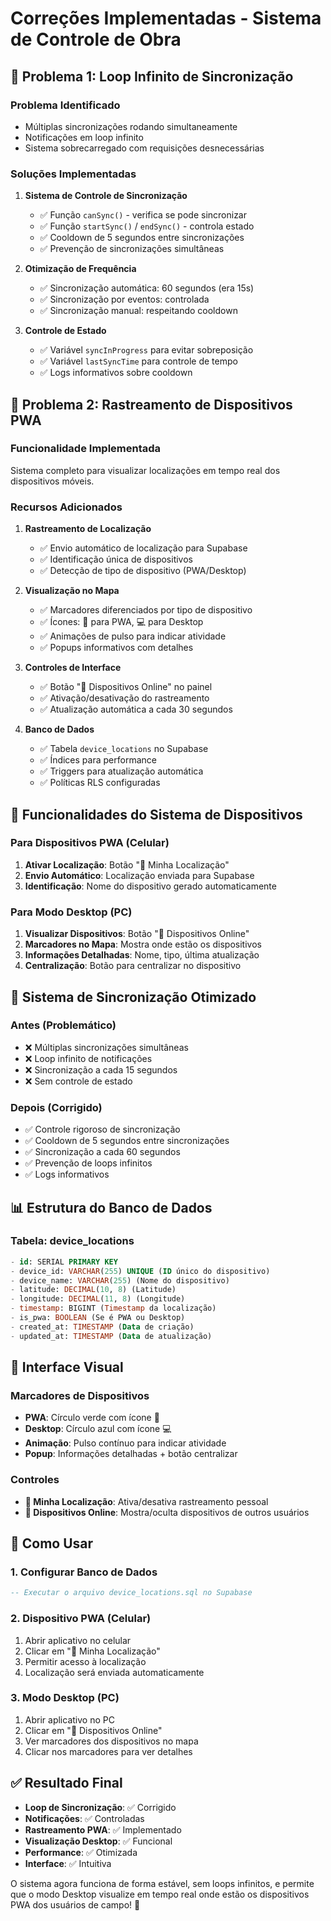 # Correções Implementadas - Sistema de Controle de Obra

## 🔧 **Problema 1: Loop Infinito de Sincronização**

### **Problema Identificado**
- Múltiplas sincronizações rodando simultaneamente
- Notificações em loop infinito
- Sistema sobrecarregado com requisições desnecessárias

### **Soluções Implementadas**

1. **Sistema de Controle de Sincronização**
   - ✅ Função `canSync()` - verifica se pode sincronizar
   - ✅ Função `startSync()` / `endSync()` - controla estado
   - ✅ Cooldown de 5 segundos entre sincronizações
   - ✅ Prevenção de sincronizações simultâneas

2. **Otimização de Frequência**
   - ✅ Sincronização automática: 60 segundos (era 15s)
   - ✅ Sincronização por eventos: controlada
   - ✅ Sincronização manual: respeitando cooldown

3. **Controle de Estado**
   - ✅ Variável `syncInProgress` para evitar sobreposição
   - ✅ Variável `lastSyncTime` para controle de tempo
   - ✅ Logs informativos sobre cooldown

## 📱 **Problema 2: Rastreamento de Dispositivos PWA**

### **Funcionalidade Implementada**
Sistema completo para visualizar localizações em tempo real dos dispositivos móveis.

### **Recursos Adicionados**

1. **Rastreamento de Localização**
   - ✅ Envio automático de localização para Supabase
   - ✅ Identificação única de dispositivos
   - ✅ Detecção de tipo de dispositivo (PWA/Desktop)

2. **Visualização no Mapa**
   - ✅ Marcadores diferenciados por tipo de dispositivo
   - ✅ Ícones: 📱 para PWA, 💻 para Desktop
   - ✅ Animações de pulso para indicar atividade
   - ✅ Popups informativos com detalhes

3. **Controles de Interface**
   - ✅ Botão "📱 Dispositivos Online" no painel
   - ✅ Ativação/desativação do rastreamento
   - ✅ Atualização automática a cada 30 segundos

4. **Banco de Dados**
   - ✅ Tabela `device_locations` no Supabase
   - ✅ Índices para performance
   - ✅ Triggers para atualização automática
   - ✅ Políticas RLS configuradas

## 🎯 **Funcionalidades do Sistema de Dispositivos**

### **Para Dispositivos PWA (Celular)**
1. **Ativar Localização**: Botão "📍 Minha Localização"
2. **Envio Automático**: Localização enviada para Supabase
3. **Identificação**: Nome do dispositivo gerado automaticamente

### **Para Modo Desktop (PC)**
1. **Visualizar Dispositivos**: Botão "📱 Dispositivos Online"
2. **Marcadores no Mapa**: Mostra onde estão os dispositivos
3. **Informações Detalhadas**: Nome, tipo, última atualização
4. **Centralização**: Botão para centralizar no dispositivo

## 🔄 **Sistema de Sincronização Otimizado**

### **Antes (Problemático)**
- ❌ Múltiplas sincronizações simultâneas
- ❌ Loop infinito de notificações
- ❌ Sincronização a cada 15 segundos
- ❌ Sem controle de estado

### **Depois (Corrigido)**
- ✅ Controle rigoroso de sincronização
- ✅ Cooldown de 5 segundos entre sincronizações
- ✅ Sincronização a cada 60 segundos
- ✅ Prevenção de loops infinitos
- ✅ Logs informativos

## 📊 **Estrutura do Banco de Dados**

### **Tabela: device_locations**
```sql
- id: SERIAL PRIMARY KEY
- device_id: VARCHAR(255) UNIQUE (ID único do dispositivo)
- device_name: VARCHAR(255) (Nome do dispositivo)
- latitude: DECIMAL(10, 8) (Latitude)
- longitude: DECIMAL(11, 8) (Longitude)
- timestamp: BIGINT (Timestamp da localização)
- is_pwa: BOOLEAN (Se é PWA ou Desktop)
- created_at: TIMESTAMP (Data de criação)
- updated_at: TIMESTAMP (Data de atualização)
```

## 🎨 **Interface Visual**

### **Marcadores de Dispositivos**
- **PWA**: Círculo verde com ícone 📱
- **Desktop**: Círculo azul com ícone 💻
- **Animação**: Pulso contínuo para indicar atividade
- **Popup**: Informações detalhadas + botão centralizar

### **Controles**
- **📍 Minha Localização**: Ativa/desativa rastreamento pessoal
- **📱 Dispositivos Online**: Mostra/oculta dispositivos de outros usuários

## 🚀 **Como Usar**

### **1. Configurar Banco de Dados**
```sql
-- Executar o arquivo device_locations.sql no Supabase
```

### **2. Dispositivo PWA (Celular)**
1. Abrir aplicativo no celular
2. Clicar em "📍 Minha Localização"
3. Permitir acesso à localização
4. Localização será enviada automaticamente

### **3. Modo Desktop (PC)**
1. Abrir aplicativo no PC
2. Clicar em "📱 Dispositivos Online"
3. Ver marcadores dos dispositivos no mapa
4. Clicar nos marcadores para ver detalhes

## ✅ **Resultado Final**

- **Loop de Sincronização**: ✅ Corrigido
- **Notificações**: ✅ Controladas
- **Rastreamento PWA**: ✅ Implementado
- **Visualização Desktop**: ✅ Funcional
- **Performance**: ✅ Otimizada
- **Interface**: ✅ Intuitiva

O sistema agora funciona de forma estável, sem loops infinitos, e permite que o modo Desktop visualize em tempo real onde estão os dispositivos PWA dos usuários de campo! 🎉
